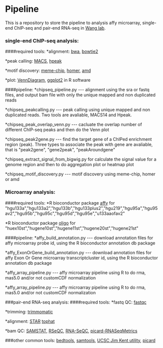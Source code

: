 Pipeline
========

This is a repository to store the pipeline to analysis affy microarray, single-end ChIP-seq and pair-end RNA-seq in [Wang lab](http://daoshi.shsmu.edu.cn/Pages/TeacherInformationView.aspx?uid=A32E6543-1E2C-4136-91D8-C5E48D6396BC&from=s&pId=&tId=720).
### single-end ChIP-seq analysis:
####required tools:
*alignment: [bwa](http://bio-bwa.sourceforge.net/), [bowtie2](http://bowtie-bio.sourceforge.net/bowtie2/index.shtml)

*peak calling: [MACS](http://liulab.dfci.harvard.edu/MACS/), [hpeak](http://www.sph.umich.edu/csg/qin/HPeak/)

*motif discovery: [meme-chip](http://meme.nbcr.net/meme/intro.html), [homer](http://homer.salk.edu/homer/), [amd](http://www.plosone.org/article/info%3Adoi%2F10.1371%2Fjournal.pone.0024576)

*plot: [VennDiagram](http://cran.r-project.org/web/packages/VennDiagram/index.html), [ggplot2](http://ggplot2.org/) in R software

####pipeline:
*chipseq_pipeline.py --- alignment using the sra or fastq files, and output bam file with only the unique mapped and non duplicated reads

*chipseq_peakcalling.py --- peak calling using unique mapped and non duplicated reads. Two tools are avaliable, MACS14 and Hpeak.

*chipseq_peak_overlap_venn.py --- cacluate the overlap number of different ChIP-seq peaks and then do the Venn plot

*chipseq_peak2gene.py --- find the target gene of a ChIPed enrichment region (peak). Three types to associate the peak with gene are avaliable, that is "peak2gene", "gene2peak", "peakAroundgene"

*chipseq_extract_signal_from_bigwig.py for calculate the signal value for a genome region and then to do aggregation plot or heatmap plot

*chipseq_motif_discovery.py --- motif discovery using meme-chip, homer or amd

### Microarray analysis:
####required tools:
*R bioconductor package [affy](http://www.bioconductor.org/packages/release/bioc/html/affy.html)
for "hgu133a","hgu133a2","hgu133b","hgu133plus2","hgu219","hgu95a","hgu95av2","hgu95b","hgu95c","hgu95d","hgu95e","u133aaofav2"

*R bioconductor package [oligo](http://www.bioconductor.org/packages/release/bioc/html/oligo.html)
for "huex10st","hugene10st","hugene11st","hugene20st","hugene21st"

####pipeline:
*affy_build_annotation.py --- download annotation files for affy microarray probe id, using the R bioconductor annotation db package 

*affy_ExonOrGene_build_annotation.py --- download annotation files for affy Exon Or Gene microarray transcriptcluster id, using the R bioconductor annotation db package

*affy_array_pipeline.py --- affy microarray pipeline using R to do rma, mas5.0 and/or not customCDF normalization

*affy_array_pipeline.py --- affy microarray pipeline using R to do rma, mas5.0 and/or not customCDF normalization

###pair-end RNA-seq analysis:
####required tools:
*fastq QC: [fastqc](http://www.bioinformatics.babraham.ac.uk/projects/fastqc/)

*trimming: [trimmomatic](http://www.usadellab.org/cms/index.php?page=trimmomatic)

*alignment: [STAR](https://github.com/alexdobin/STAR) [tophat](http://tophat.cbcb.umd.edu/)

*bam QC: [SAMSTAT](http://samstat.sourceforge.net/), [RSeQC](http://rseqc.sourceforge.net/), [RNA-SeQC](http://www.broadinstitute.org/cancer/cga/rna-seqc), [picard-RNASeqMetrics](http://broadinstitute.github.io/picard/command-line-overview.html#CollectRnaSeqMetrics)


###other common tools: 
[bedtools](http://bedtools.readthedocs.org/en/latest/), [samtools](http://samtools.sourceforge.net/), [UCSC Jim Kent utility](http://hgdownload.soe.ucsc.edu/admin/exe/linux.x86_64/), [picard](http://broadinstitute.github.io/picard/)
